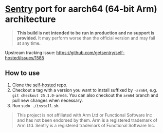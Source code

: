 # [Sentry](https://github.com/getsentry) port for aarch64 (64-bit Arm) architecture

> **This build is not intended to be run in production and no support is provided.** It may perform worse than the official version and may fail at any time.

Upstream tracking issue: https://github.com/getsentry/self-hosted/issues/1585

## How to use

1. Clone the [self-hosted](https://github.com/Sentry-ARM/self-hosted) repo.
2. Checkout a tag with a version you want to install suffixed by `-arm64`, e.g. `git checkout 25.1.0-arm64`. You can also checkout the `arm64` branch and pull new changes when necessary.
3. Run `sudo ./install.sh`.

> This project is not affiliated with Arm Ltd or Functional Software Inc and has not been endorsed by them. Arm is a registered trademark of Arm Ltd. Sentry is a registered trademark of Functional Software Inc.
